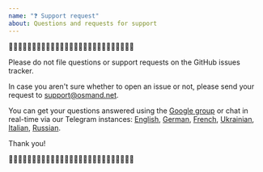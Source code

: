 ```yaml
---
name: "❓ Support request"
about: Questions and requests for support
---
```


🛑🛑🛑🛑🛑🛑🛑🛑🛑🛑🛑🛑🛑🛑🛑🛑🛑🛑🛑🛑🛑🛑🛑🛑🛑🛑🛑

Please do not file questions or support requests on the GitHub issues tracker.

In case you aren't sure whether to open an issue or not, please send your request to support@osmand.net.

You can get your questions answered using the [Google group](https://groups.google.com/forum/#!forum/osmand) or chat in real-time via our Telegram instances: [English](https://t.me/OsmAndMaps), [German](https://t.me/deosmand), [French](https://t.me/frosmand), [Ukrainian](https://t.me/uaosmand), [Italian](https://t.me/itosmand), [Russian](https://t.me/ruosmand).

Thank you!

🛑🛑🛑🛑🛑🛑🛑🛑🛑🛑🛑🛑🛑🛑🛑🛑🛑🛑🛑🛑🛑🛑🛑🛑🛑🛑🛑
